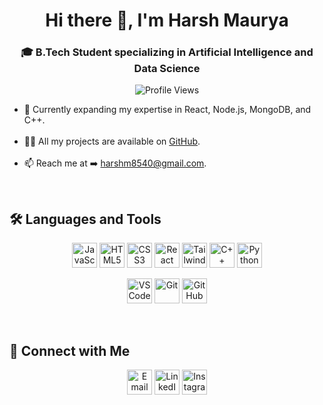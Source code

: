 <h1 align="center">Hi there 👋, I'm Harsh Maurya</h1>

<h3 align="center">🎓 B.Tech Student specializing in Artificial Intelligence and Data Science</h3>

<p align="center">
  <img src="https://Visitor-badge.laobi.icu/badge?page_id=HarshMaurya04&color=blue" alt="Profile Views"/>
</p>

<ul>
  <li>🌱 Currently expanding my expertise in React, Node.js, MongoDB, and C++.</li><br>
  <li>👨‍💻 All my projects are available on <a href="https://github.com/HarshMaurya04" target="_blank">GitHub</a>.</li><br>
  <li>📫 Reach me at ➡️ <a href="mailto:harshm8540@gmail.com">harshm8540@gmail.com</a>.</li>
</ul>

<br>
<h2>🛠️ Languages and Tools</h2>
<p align="center">
  <!-- First Row -->
  <a href="https://developer.mozilla.org/en-US/docs/Web/JavaScript" target="_blank"><img src="https://img.shields.io/badge/JAVASCRIPT-F7DF1E?style=flat&logo=javascript&logoColor=black" alt="JavaScript" style="height: 40px; width: auto;"/></a>
  <a href="https://developer.mozilla.org/en-US/docs/Web/HTML" target="_blank"><img src="https://img.shields.io/badge/HTML5-E34F26?style=flat&logo=html5&logoColor=white" alt="HTML5" style="height: 40px; width: auto;"/></a>
  <a href="https://developer.mozilla.org/en-US/docs/Web/CSS" target="_blank"><img src="https://img.shields.io/badge/CSS3-1572B6?style=flat&logo=css3&logoColor=white" alt="CSS3" style="height: 40px; width: auto;"/></a>
  <a href="https://react.dev/" target="_blank"><img src="https://img.shields.io/badge/REACT-61DAFB?style=flat&logo=react&logoColor=black" alt="React" style="height: 40px; width: auto;"/></a>
  <a href="https://tailwindcss.com/" target="_blank"><img src="https://img.shields.io/badge/TAILWINDCSS-06B6D4?style=flat&logo=tailwindcss&logoColor=white" alt="Tailwind CSS" style="height: 40px; width: auto;"/></a>
  <a href="https://isocpp.org/" target="_blank"><img src="https://img.shields.io/badge/C++-00599C?style=flat&logo=c%2B%2B&logoColor=white" alt="C++" style="height: 40px; width: auto;"/></a>
  <a href="https://www.python.org" target="_blank"><img src="https://img.shields.io/badge/PYTHON-3776AB?style=flat&logo=python&logoColor=white" alt="Python" style="height: 40px; width: auto;"/></a>
</p>

<p align="center">
  <!-- Second Row -->
  <a href="https://code.visualstudio.com/" target="_blank"><img src="https://img.shields.io/badge/VS%20CODE-007ACC?style=flat&logo=visual-studio-code&logoColor=white" alt="VS Code" style="height: 40px; width: auto;"/></a>
  <a href="https://git-scm.com/" target="_blank"><img src="https://img.shields.io/badge/GIT-F05032?style=flat&logo=git&logoColor=white" alt="Git" style="height: 40px; width: auto;"/></a>
  <a href="https://github.com/" target="_blank"><img src="https://img.shields.io/badge/GITHUB-181717?style=flat&logo=github&logoColor=white" alt="GitHub" style="height: 40px; width: auto;"/></a>
</p> 

<br>
<h2>🤝 Connect with Me</h2>
<p align="center">
  <a href="mailto:harshm8540@gmail.com" target="_blank"><img src="https://img.shields.io/badge/EMAIL-harshm8540@gmail.com-D14836?style=flat&logo=gmail&logoColor=white" alt="Email" style="height: 40px; width: auto;"/></a>
  <a href="https://www.linkedin.com/in/harsh-maurya-bbb237283/" target="_blank"><img src="https://img.shields.io/badge/LINKEDIN-Harsh%20Maurya-0077B5?style=flat&logo=linkedin&logoColor=white" alt="LinkedIn" style="height: 40px; width: auto;"/></a>
  <a href="https://www.instagram.com/harsh.04_29/" target="_blank"><img src="https://img.shields.io/badge/INSTAGRAM-Harsh%20Maurya-E4405F?style=flat&logo=instagram&logoColor=white" alt="Instagram" style="height: 40px; width: auto;"/></a>
</p> 
